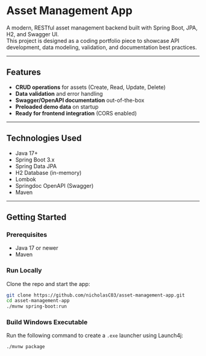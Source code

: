 # Asset Management App

A modern, RESTful asset management backend built with Spring Boot, JPA, H2, and Swagger UI.  
This project is designed as a coding portfolio piece to showcase API development, data modeling, validation, and documentation best practices.

---

## Features

- **CRUD operations** for assets (Create, Read, Update, Delete)
- **Data validation** and error handling
- **Swagger/OpenAPI documentation** out-of-the-box
- **Preloaded demo data** on startup
- **Ready for frontend integration** (CORS enabled)

---

## Technologies Used

- Java 17+
- Spring Boot 3.x
- Spring Data JPA
- H2 Database (in-memory)
- Lombok
- Springdoc OpenAPI (Swagger)
- Maven

---

## Getting Started

### Prerequisites

- Java 17 or newer
- Maven

### Run Locally

Clone the repo and start the app:

```bash
git clone https://github.com/nicholasC03/asset-management-app.git
cd asset-management-app
./mvnw spring-boot:run
```

### Build Windows Executable

Run the following command to create a `.exe` launcher using Launch4j:

```bash
./mvnw package
```


